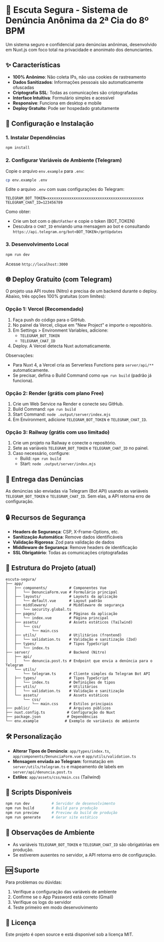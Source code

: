 # 🔐 Escuta Segura - Sistema de Denúncia Anônima da 2ª Cia do 8º BPM

Um sistema seguro e confidencial para denúncias anônimas, desenvolvido em Nuxt.js com foco total na privacidade e anonimato dos denunciantes.

## ✨ Características

- **100% Anônimo**: Não coleta IPs, não usa cookies de rastreamento
- **Dados Sanitizados**: Informações pessoais são automaticamente ofuscadas
- **Criptografia SSL**: Todas as comunicações são criptografadas
- **Interface Intuitiva**: Formulário simples e acessível
- **Responsive**: Funciona em desktop e mobile
- **Deploy Gratuito**: Pode ser hospedado gratuitamente

## 🚀 Configuração e Instalação

### 1. Instalar Dependências

```bash
npm install
```

### 2. Configurar Variáveis de Ambiente (Telegram)

Copie o arquivo `env.example` para `.env`:

```bash
cp env.example .env
```

Edite o arquivo `.env` com suas configurações do Telegram:

```env
TELEGRAM_BOT_TOKEN=xxxxxxxxxxxxxxxxxxxxxxxxxxxxxxxxxxxxxxxxxxxx
TELEGRAM_CHAT_ID=123456789
```

Como obter:
- Crie um bot com o `@BotFather` e copie o token (BOT_TOKEN)
- Descubra o `CHAT_ID` enviando uma mensagem ao bot e consultando `https://api.telegram.org/bot<BOT_TOKEN>/getUpdates`

### 3. Desenvolvimento Local

```bash
npm run dev
```

Acesse `http://localhost:3000`

## 🌐 Deploy Gratuito (com Telegram)

O projeto usa API routes (Nitro) e precisa de um backend durante o deploy. Abaixo, três opções 100% gratuitas (com limites):

### Opção 1: Vercel (Recomendado)

1. Faça push do código para o GitHub.
2. No painel da Vercel, clique em "New Project" e importe o repositório.
3. Em Settings > Environment Variables, adicione:
   - `TELEGRAM_BOT_TOKEN`
   - `TELEGRAM_CHAT_ID`
4. Deploy. A Vercel detecta Nuxt automaticamente.

Observações:
- Para Nuxt 4, a Vercel cria as Serverless Functions para `server/api/**` automaticamente.
- Se precisar, defina o Build Command como `npm run build` (padrão já funciona).

### Opção 2: Render (grátis com plano Free)

1. Crie um Web Service na Render e conecte seu GitHub.
2. Build Command: `npm run build`
3. Start Command: `node .output/server/index.mjs`
4. Em Environment, adicione `TELEGRAM_BOT_TOKEN` e `TELEGRAM_CHAT_ID`.

### Opção 3: Railway (grátis com uso limitado)

1. Crie um projeto na Railway e conecte o repositório.
2. Sete as variáveis `TELEGRAM_BOT_TOKEN` e `TELEGRAM_CHAT_ID` no painel.
3. Caso necessário, configure:
   - Build: `npm run build`
   - Start: `node .output/server/index.mjs`

## 📲 Entrega das Denúncias

As denúncias são enviadas via Telegram (Bot API) usando as variáveis `TELEGRAM_BOT_TOKEN` e `TELEGRAM_CHAT_ID`.
Sem elas, a API retorna erro de configuração.

## 🔒 Recursos de Segurança

- **Headers de Segurança**: CSP, X-Frame-Options, etc.
- **Sanitização Automática**: Remove dados identificáveis
- **Validação Rigorosa**: Zod para validação de dados
- **Middleware de Segurança**: Remove headers de identificação
- **SSL Obrigatório**: Todas as comunicações criptografadas

## 📁 Estrutura do Projeto (atual)

```
escuta-segura/
├── app/
│   ├── components/          # Componentes Vue
│   │   └── DenunciaForm.vue # Formulário principal
│   ├── layouts/             # Layouts da aplicação
│   │   └── default.vue      # Layout padrão
│   ├── middleware/          # Middleware de segurança
│   │   └── security.global.ts
│   ├── pages/               # Páginas da aplicação
│   │   └── index.vue        # Página principal
│   ├── assets/              # Assets estáticos (Tailwind)
│   │   └── css/
│   │       └── main.css
│   ├── utils/               # Utilitários (frontend)
│   │   └── validation.ts    # Validação e sanitização (Zod)
│   ├── types/               # Tipos TypeScript
│   │   └── index.ts
├── server/                  # Backend (Nitro)
│   ├── api/
│   │   └── denuncia.post.ts # Endpoint que envia a denúncia para o Telegram
│   └── utils/
│       └── telegram.ts      # Cliente simples da Telegram Bot API
│   ├── types/               # Tipos TypeScript
│   │   └── index.ts         # Definições de tipos
│   ├── utils/               # Utilitários
│   │   └── validation.ts    # Validação e sanitização
│   └── assets/              # Assets estáticos
│       └── css/
│           └── main.css     # Estilos principais
├── public/                  # Arquivos públicos
├── nuxt.config.ts          # Configuração do Nuxt
├── package.json            # Dependências
└── env.example            # Exemplo de variáveis de ambiente
```

## 🛠️ Personalização

- **Alterar Tipos de Denúncia**: `app/types/index.ts`, `app/components/DenunciaForm.vue` e `app/utils/validation.ts`
- **Mensagem enviada ao Telegram**: formatação em `server/utils/telegram.ts` e mapeamento de labels em `server/api/denuncia.post.ts`
- **Estilos**: `app/assets/css/main.css` (Tailwind)

## 🔧 Scripts Disponíveis

```bash
npm run dev          # Servidor de desenvolvimento
npm run build        # Build para produção
npm run preview      # Preview da build de produção
npm run generate     # Gerar site estático
```

## 📝 Observações de Ambiente

- As variáveis `TELEGRAM_BOT_TOKEN` e `TELEGRAM_CHAT_ID` são obrigatórias em produção.
- Se estiverem ausentes no servidor, a API retorna erro de configuração.

## 🆘 Suporte

Para problemas ou dúvidas:
1. Verifique a configuração das variáveis de ambiente
2. Confirme se o App Password está correto (Gmail)
3. Verifique os logs do servidor
4. Teste primeiro em modo desenvolvimento

## 📄 Licença

Este projeto é open source e está disponível sob a licença MIT.
